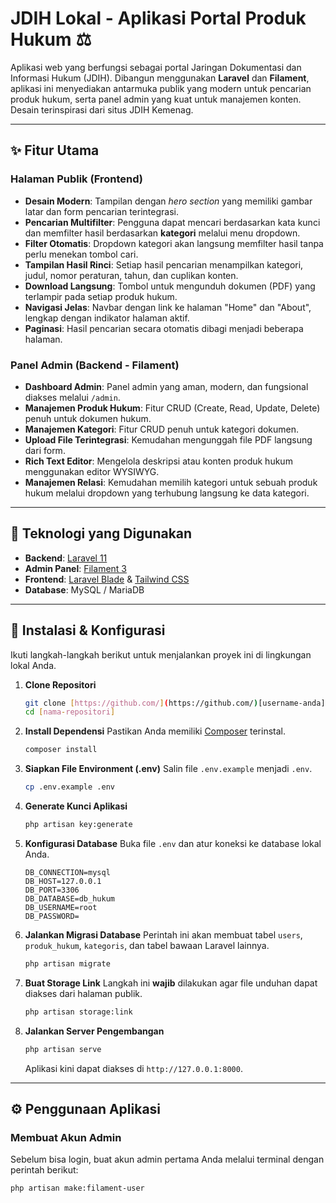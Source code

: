 # JDIH Lokal - Aplikasi Portal Produk Hukum ⚖️

Aplikasi web yang berfungsi sebagai portal Jaringan Dokumentasi dan Informasi Hukum (JDIH). Dibangun menggunakan **Laravel** dan **Filament**, aplikasi ini menyediakan antarmuka publik yang modern untuk pencarian produk hukum, serta panel admin yang kuat untuk manajemen konten. Desain terinspirasi dari situs JDIH Kemenag.


---

## ✨ Fitur Utama

### Halaman Publik (Frontend)
- **Desain Modern**: Tampilan dengan *hero section* yang memiliki gambar latar dan form pencarian terintegrasi.
- **Pencarian Multifilter**: Pengguna dapat mencari berdasarkan kata kunci dan memfilter hasil berdasarkan **kategori** melalui menu dropdown.
- **Filter Otomatis**: Dropdown kategori akan langsung memfilter hasil tanpa perlu menekan tombol cari.
- **Tampilan Hasil Rinci**: Setiap hasil pencarian menampilkan kategori, judul, nomor peraturan, tahun, dan cuplikan konten.
- **Download Langsung**: Tombol untuk mengunduh dokumen (PDF) yang terlampir pada setiap produk hukum.
- **Navigasi Jelas**: Navbar dengan link ke halaman "Home" dan "About", lengkap dengan indikator halaman aktif.
- **Paginasi**: Hasil pencarian secara otomatis dibagi menjadi beberapa halaman.

### Panel Admin (Backend - Filament)
- **Dashboard Admin**: Panel admin yang aman, modern, dan fungsional diakses melalui `/admin`.
- **Manajemen Produk Hukum**: Fitur CRUD (Create, Read, Update, Delete) penuh untuk dokumen hukum.
- **Manajemen Kategori**: Fitur CRUD penuh untuk kategori dokumen.
- **Upload File Terintegrasi**: Kemudahan mengunggah file PDF langsung dari form.
- **Rich Text Editor**: Mengelola deskripsi atau konten produk hukum menggunakan editor WYSIWYG.
- **Manajemen Relasi**: Kemudahan memilih kategori untuk sebuah produk hukum melalui dropdown yang terhubung langsung ke data kategori.

---

## 🚀 Teknologi yang Digunakan

- **Backend**: [Laravel 11](https://laravel.com/)
- **Admin Panel**: [Filament 3](https://filamentphp.com/)
- **Frontend**: [Laravel Blade](https://laravel.com/docs/blade) & [Tailwind CSS](https://tailwindcss.com/)
- **Database**: MySQL / MariaDB

---

## 🔧 Instalasi & Konfigurasi

Ikuti langkah-langkah berikut untuk menjalankan proyek ini di lingkungan lokal Anda.

1.  **Clone Repositori**
    ```bash
    git clone [https://github.com/](https://github.com/)[username-anda]/[nama-repositori].git
    cd [nama-repositori]
    ```

2.  **Install Dependensi**
    Pastikan Anda memiliki [Composer](https://getcomposer.org/) terinstal.
    ```bash
    composer install
    ```

3.  **Siapkan File Environment (.env)**
    Salin file `.env.example` menjadi `.env`.
    ```bash
    cp .env.example .env
    ```

4.  **Generate Kunci Aplikasi**
    ```bash
    php artisan key:generate
    ```

5.  **Konfigurasi Database**
    Buka file `.env` dan atur koneksi ke database lokal Anda.
    ```env
    DB_CONNECTION=mysql
    DB_HOST=127.0.0.1
    DB_PORT=3306
    DB_DATABASE=db_hukum
    DB_USERNAME=root
    DB_PASSWORD=
    ```

6.  **Jalankan Migrasi Database**
    Perintah ini akan membuat tabel `users`, `produk_hukum`, `kategoris`, dan tabel bawaan Laravel lainnya.
    ```bash
    php artisan migrate
    ```

7.  **Buat Storage Link**
    Langkah ini **wajib** dilakukan agar file unduhan dapat diakses dari halaman publik.
    ```bash
    php artisan storage:link
    ```

8.  **Jalankan Server Pengembangan**
    ```bash
    php artisan serve
    ```
    Aplikasi kini dapat diakses di `http://127.0.0.1:8000`.

---

## ⚙️ Penggunaan Aplikasi

### Membuat Akun Admin
Sebelum bisa login, buat akun admin pertama Anda melalui terminal dengan perintah berikut:
```bash
php artisan make:filament-user